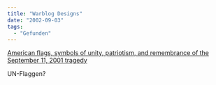 ```yaml
---
title: "Warblog Designs"
date: "2002-09-03"
tags:
  - "Gefunden"
---
```


[American flags, symbols of unity, patriotism, and remembrance of the September 11, 2001 tragedy](http://webdesign.about.com/library/weekly/aa091901a.htm)

UN-Flaggen?
